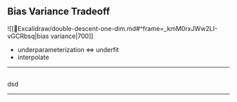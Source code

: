 
## Bias Variance Tradeoff

![[🎨Excalidraw/double-descent-one-dim.md#^frame=_kmM0rxJWw2LI-vGCRbsq|bias variance|700]]

- underparameterization $\Leftrightarrow$  underfit
- interpolate

---

## 

dsd


---